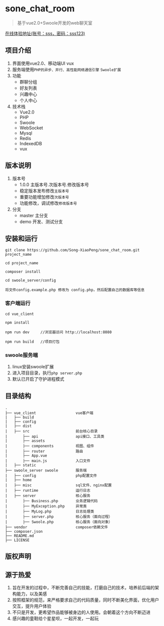 ﻿# sone_chat_room
> 基于vue2.0+Swoole开发的web聊天室

[在线体验地址(账号：sss，密码：sss123)](http://sone.timeline.hellobirds.top)

## 项目介绍
1. 界面使用vue2.0、移动端UI vux
2. 服务端使用`PHP的异步、并行、高性能网络通信引擎` `Swoole扩展`
3. 功能
    - 群聊分组
    - 好友列表
    - 兴趣中心
    - 个人中心
4. 技术栈
    - Vue2.0
    - PHP
    - Swoole
    - WebSocket
    - Mysql 
    - Redis 
    - IndexedDB
    - vux

## 版本说明
1. 版本号
	- 1.0.0 主版本号.次版本号.修改版本号
	- 稳定版本发布修改`主版本号`
	- 重要功能增加修改`次版本号`
	- 功能修改，调试修改`修改版本号`
2. 分支
    - master 主分支
    - demo 开发、测试分支

## 安装和运行
```
git clone https://github.com/Song-XiaoPeng/sone_chat_room.git project_name

cd project_name 

composer install

cd swoole_server/config 

将文件config.example.php 修改为 config.php，然后配置自己的数据库等信息

```

### 客户端运行
``` 
cd vue_client

npm install

npm run dev     //浏览器访问 http://localhost:8080

npm run build   //项目打包

```

### swoole服务端
1. linux安装swoole扩展
2. 进入项目目录，执行`php server.php` 
3. 默认已开启了守护进程模式

## 目录结构
```
.
├── vue_client                  vue客户端
|   ├── build 
|   ├── config 
|   ├── dist 
|   ├── src                     前台核心目录
|       ├── api                 api接口、工具类
|       ├── assets 
|       ├── components          视图、组件
|       ├── router              路由
|       ├── App.vue 
|       ├── main.js             入口文件
|   ├── static 
├── swoole_server swoole        服务端
|   ├── config                  php配置文件
|   ├── home 
|   ├── misc                    sql文件、nginx配置
|   ├── runtime                 运行日志
|   ├── server                  核心服务
|       ├── Business.php        业务逻辑代码
|       ├── MyException.php     异常类
|       ├── MyLog.php           日志处理类
|       ├── server.php          核心服务（面向过程）
|       ├── Swoole.php          核心服务（面向对象）
├── vendor                      composer依赖文件
├── composer.json
├── README.md
├── LICENSE
```
## 版权声明

## 源于热爱
1. 旨在开发的过程中，不断完善自己的技能，打磨自己的技术，培养前后端的架构能力，以及美感
2. 按照框架的规范，来严格要求自己的代码质量，同时不断美化界面，优化用户交互，提升用户体验
3. 不只是开发，更希望作品能够被身边的人使用。会朝着这个方向不断迈进
4. 感兴趣的童鞋给个星星呗，一起开发，一起玩
